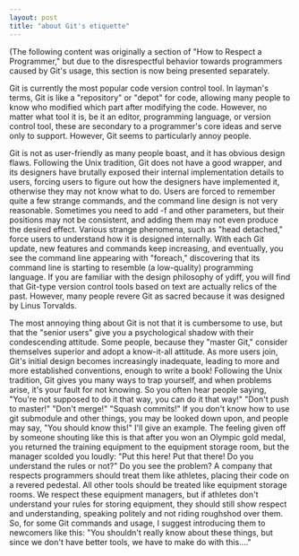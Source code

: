 ```yaml
---
layout: post
title: "about Git's etiquette"
---
```



(The following content was originally a section of "How to Respect a Programmer," but due to the disrespectful behavior towards programmers caused by Git's usage, this section is now being presented separately.

Git is currently the most popular code version control tool. In layman's terms, Git is like a "repository" or "depot" for code, allowing many people to know who modified which part after modifying the code. However, no matter what tool it is, be it an editor, programming language, or version control tool, these are secondary to a programmer's core ideas and serve only to support. However, Git seems to particularly annoy people.

Git is not as user-friendly as many people boast, and it has obvious design flaws. Following the Unix tradition, Git does not have a good wrapper, and its designers have brutally exposed their internal implementation details to users, forcing users to figure out how the designers have implemented it, otherwise they may not know what to do. Users are forced to remember quite a few strange commands, and the command line design is not very reasonable. Sometimes you need to add -f and other parameters, but their positions may not be consistent, and adding them may not even produce the desired effect. Various strange phenomena, such as "head detached," force users to understand how it is designed internally. With each Git update, new features and commands keep increasing, and eventually, you see the command line appearing with "foreach," discovering that its command line is starting to resemble (a low-quality) programming language. If you are familiar with the design philosophy of ydiff, you will find that Git-type version control tools based on text are actually relics of the past. However, many people revere Git as sacred because it was designed by Linus Torvalds.

The most annoying thing about Git is not that it is cumbersome to use, but that the "senior users" give you a psychological shadow with their condescending attitude. Some people, because they "master Git," consider themselves superior and adopt a know-it-all attitude. As more users join, Git's initial design becomes increasingly inadequate, leading to more and more established conventions, enough to write a book! Following the Unix tradition, Git gives you many ways to trap yourself, and when problems arise, it's your fault for not knowing. So you often hear people saying, "You're not supposed to do it that way, you can do it that way!" "Don't push to master!" "Don't merge!" "Squash commits!" If you don't know how to use git submodule and other things, you may be looked down upon, and people may say, "You should know this!" I'll give an example. The feeling given off by someone shouting like this is that after you won an Olympic gold medal, you returned the training equipment to the equipment storage room, but the manager scolded you loudly: "Put this here! Put that there! Do you understand the rules or not?" Do you see the problem? A company that respects programmers should treat them like athletes, placing their code on a revered pedestal. All other tools should be treated like equipment storage rooms. We respect these equipment managers, but if athletes don't understand your rules for storing equipment, they should still show respect and understanding, speaking politely and not riding roughshod over them. So, for some Git commands and usage, I suggest introducing them to newcomers like this: "You shouldn't really know about these things, but since we don't have better tools, we have to make do with this...."